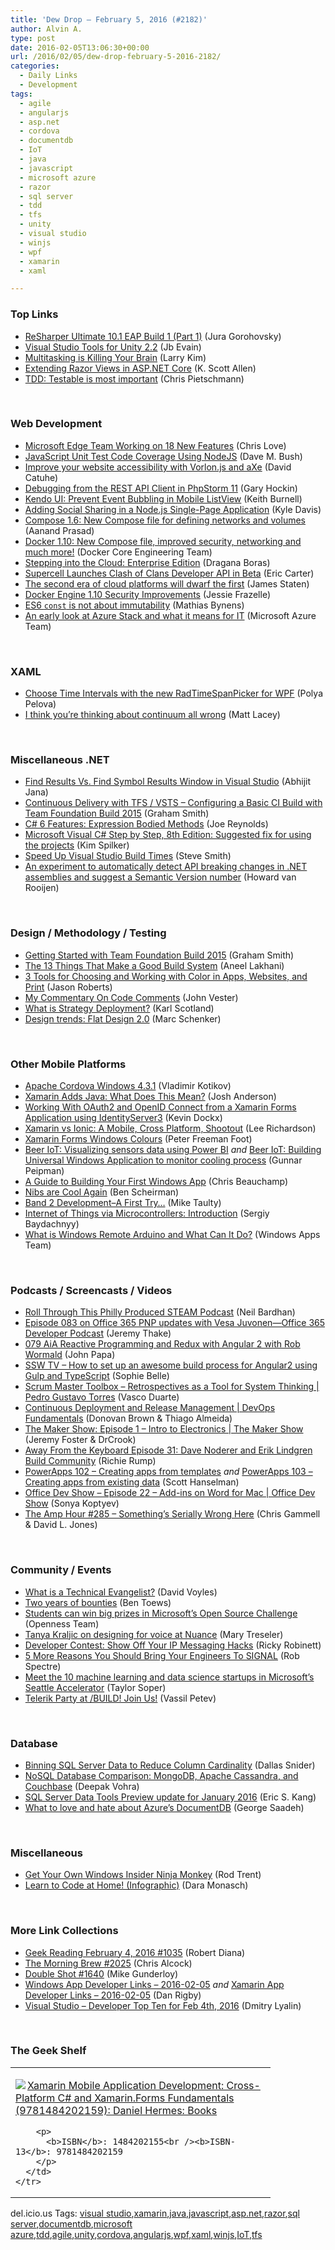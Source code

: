 ```yaml
---
title: 'Dew Drop – February 5, 2016 (#2182)'
author: Alvin A.
type: post
date: 2016-02-05T13:06:30+00:00
url: /2016/02/05/dew-drop-february-5-2016-2182/
categories:
  - Daily Links
  - Development
tags:
  - agile
  - angularjs
  - asp.net
  - cordova
  - documentdb
  - IoT
  - java
  - javascript
  - microsoft azure
  - razor
  - sql server
  - tdd
  - tfs
  - unity
  - visual studio
  - winjs
  - wpf
  - xamarin
  - xaml

---
```

### <a name="top"></a>Top Links

  * <a href="http://blog.jetbrains.com/dotnet/2016/02/04/resharper-ultimate-10-1-eap-build-1-part-1/" target="_blank">ReSharper Ultimate 10.1 EAP Build 1 (Part 1)</a> (Jura Gorohovsky)
  * <a href="https://blogs.msdn.microsoft.com/visualstudio/2016/02/04/visual-studio-tools-for-unity-2-2/" target="_blank">Visual Studio Tools for Unity 2.2</a> (Jb Evain)
  * <a href="https://medium.com/life-tips/multitasking-is-killing-your-brain-79104e62e930#.4hsrgqck1" target="_blank">Multitasking is Killing Your Brain</a> (Larry Kim)
  * <a href="http://odetocode.com/blogs/scott/archive/2016/02/04/extending-razor-views-in-asp-net-core.aspx" target="_blank">Extending Razor Views in ASP.NET Core</a> (K. Scott Allen)
  * <a href="http://feedproxy.google.com/~r/crpietschmann/~3/qx-II2aO07k/post.aspx" target="_blank">TDD: Testable is most important</a> (Chris Pietschmann)

&nbsp;

### <a name="web"></a>Web Development

  * <a href="http://www.love2dev.com/#!article/microsoft-edge-team-working-on-18-new-features" target="_blank">Microsoft Edge Team Working on 18 New Features</a> (Chris Love)
  * <a href="http://blog.dmbcllc.com/javascript-unit-test-code-coverage-using-nodejs/" target="_blank">JavaScript Unit Test Code Coverage Using NodeJS</a> (Dave M. Bush)
  * <a href="https://blogs.msdn.microsoft.com/eternalcoding/2016/02/04/improve-your-website-accessibility-with-vorlon-js-and-axe/" target="_blank">Improve your website accessibility with Vorlon.js and aXe</a> (David Catuhe)
  * <a href="http://blog.jetbrains.com/phpstorm/2016/02/debugging-from-the-rest-api-client-in-phpstorm-11/" target="_blank">Debugging from the REST API Client in PhpStorm 11</a> (Gary Hockin)
  * <a href="http://blog.falafel.com/kendo-ui-prevent-event-bubbling-mobile-listview/" target="_blank">Kendo UI: Prevent Event Bubbling in Mobile ListView</a> (Keith Burnell)
  * <a href="http://code.tutsplus.com/tutorials/adding-social-sharing-in-a-nodejs-single-page-application--cms-25530" target="_blank">Adding Social Sharing in a Node.js Single-Page Application</a> (Kyle Davis)
  * <a href="https://blog.docker.com/2016/02/compose-1-6/" target="_blank">Compose 1.6: New Compose file for defining networks and volumes</a> (Aanand Prasad)
  * <a href="https://blog.docker.com/2016/02/docker-1-10/" target="_blank">Docker 1.10: New Compose file, improved security, networking and much more!</a> (Docker Core Engineering Team)
  * <a href="http://tracking.feedpress.it/link/10810/2510901" target="_blank">Stepping into the Cloud: Enterprise Edition</a> (Dragana Boras)
  * <a href="http://feedproxy.google.com/~r/ProgrammableWeb/~3/18biWGr2WkM/04" target="_blank">Supercell Launches Clash of Clans Developer API in Beta</a> (Eric Carter)
  * <a href="https://azure.microsoft.com/blog/the-second-era-of-cloud-platforms-will-dwarf-the-first/" target="_blank">The second era of cloud platforms will dwarf the first</a> (James Staten)
  * <a href="https://blog.docker.com/2016/02/docker-engine-1-10-security/" target="_blank">Docker Engine 1.10 Security Improvements</a> (Jessie Frazelle)
  * <a href="https://mathiasbynens.be/notes/es6-const" target="_blank">ES6 `const` is not about immutability</a> (Mathias Bynens)
  * <a href="https://azure.microsoft.com/blog/an-early-look-at-azure-stack-and-what-it-means-for-it/" target="_blank">An early look at Azure Stack and what it means for IT</a> (Microsoft Azure Team)

&nbsp;

### <a name="silverlight"></a>XAML

  * <a href="http://tracking.feedpress.it/link/10810/2509248" target="_blank">Choose Time Intervals with the new RadTimeSpanPicker for WPF</a> (Polya Pelova)
  * <a href="http://feedproxy.google.com/~r/MattLacey/~3/foysQT7OJj4/i-think-youre-thinking-about-continuum.html" target="_blank">I think you&#8217;re thinking about continuum all wrong</a> (Matt Lacey)

&nbsp;

### <a name="dotnet"></a>Miscellaneous .NET

  * <a href="http://dailydotnettips.com/2016/02/04/find-results-and-find-symbol-results-window-in-visual-studio/" target="_blank">Find Results Vs. Find Symbol Results Window in Visual Studio</a> (Abhijit Jana)
  * <a href="http://pleasereleaseme.net/continuous-delivery-tfs-vsts-configuring-basic-ci-build-team-foundation-build-2015/" target="_blank">Continuous Delivery with TFS / VSTS – Configuring a Basic CI Build with Team Foundation Build 2015</a> (Graham Smith)
  * <a href="http://www.infocraft.net/c/c-6-features-expression-bodied-methods/?utm_source=rss&utm_medium=rss" target="_blank">C# 6 Features: Expression Bodied Methods</a> (Joe Reynolds)
  * <a href="http://blogs.msdn.com/b/microsoft_press/archive/2016/02/04/microsoft-visual-c-step-by-step-8th-edition-suggested-fix-for-using-the-projects.aspx?WT.mc_id=DX_MVP4025064" target="_blank">Microsoft Visual C# Step by Step, 8th Edition: Suggested fix for using the projects</a> (Kim Spilker)
  * <a href="http://ardalis.com/speed-up-visual-studio-build-times" target="_blank">Speed Up Visual Studio Build Times</a> (Steve Smith)
  * <a href="https://blogs.endjin.com/2016/02/an-experiment-to-automatically-detect-api-breaking-changes-in-dot-net-assemblies-and-suggest-a-semantic-version-number/" target="_blank">An experiment to automatically detect API breaking changes in .NET assemblies and suggest a Semantic Version number</a> (Howard van Rooijen)

&nbsp;

### <a name="design"></a>Design / Methodology / Testing

  * <a href="http://pleasereleaseme.net/getting-started-team-foundation-build-2015/" target="_blank">Getting Started with Team Foundation Build 2015</a> (Graham Smith)
  * <a href="https://dzone.com/articles/the-13-things-that-make-a-good-build-system?utm_medium=feed&utm_source=feedpress.me&utm_campaign=Feed%3A+dzone" target="_blank">The 13 Things That Make a Good Build System</a> (Aneel Lakhani)
  * <a href="http://dontcodetired.com/blog/post/3-Tools-for-Choosing-and-Working-with-Color-in-Apps-Websites-and-Print.aspx" target="_blank">3 Tools for Choosing and Working with Color in Apps, Websites, and Print</a> (Jason Roberts)
  * <a href="https://dzone.com/articles/my-commentary-on-code-comments?utm_medium=feed&utm_source=feedpress.me&utm_campaign=Feed%3A+dzone%2Fagile" target="_blank">My Commentary On Code Comments</a> (John Vester)
  * <a href="http://availagility.co.uk/2016/02/05/what-is-strategy-deployment/" target="_blank">What is Strategy Deployment?</a> (Karl Scotland)
  * <a href="http://www.webdesignerdepot.com/2016/02/design-trends-flat-design-2-0/" target="_blank">Design trends: Flat Design 2.0</a> (Marc Schenker)

&nbsp;

### <a name="mobile"></a>Other Mobile Platforms

  * <a href="https://cordova.apache.org/announcements/2016/02/04/cordova-windows-4.3.1.html" target="_blank">Apache Cordova Windows 4.3.1</a> (Vladimir Kotikov)
  * <a href="https://dzone.com/articles/xamarin-adds-java-what-does-this-mean?utm_medium=feed&utm_source=feedpress.me&utm_campaign=Feed%3A+dzone%2Fmobile" target="_blank">Xamarin Adds Java: What Does This Mean?</a> (Josh Anderson)
  * <a href="https://www.kevindockx.com/working-with-oauth2-and-openid-connect-from-a-xamarin-forms-application-using-identityserver3/" target="_blank">Working With OAuth2 and OpenID Connect from a Xamarin Forms Application using IdentityServer3</a> (Kevin Dockx)
  * <a href="http://www.leerichardson.com/2016/02/xamarin-vs-ionic-mobile-cross-platform.html" target="_blank">Xamarin vs Ionic: A Mobile, Cross Platform, Shootout</a> (Lee Richardson)
  * <a href="http://feedproxy.google.com/~r/PeterFoot/~3/cux8NaAi0zI/" target="_blank">Xamarin Forms Windows Colours</a> (Peter Freeman Foot)
  * <a href="http://feedproxy.google.com/~r/gunnarpeipman/~3/EsDfTTIz-fk/" target="_blank">Beer IoT: Visualizing sensors data using Power BI</a> _and_ <a href="http://feedproxy.google.com/~r/gunnarpeipman/~3/NCS699Eb08I/" target="_blank">Beer IoT: Building Universal Windows Application to monitor cooling process</a> (Gunnar Peipman)
  * <a href="https://dzone.com/articles/a-guide-to-building-your-first-windows-app?utm_medium=feed&utm_source=feedpress.me&utm_campaign=Feed%3A+dzone%2Fwebdev" target="_blank">A Guide to Building Your First Windows App</a> (Chris Beauchamp)
  * <a href="http://feedproxy.google.com/~r/ficklebits/~3/55tFGRFj-g4/" target="_blank">Nibs are Cool Again</a> (Ben Scheirman)
  * <a href="http://feedproxy.google.com/~r/mtaulty/~3/_RKfxrs5Xhg/" target="_blank">Band 2 Development–A First Try…</a> (Mike Taulty)
  * <a href="http://feedproxy.google.com/~r/CanDevs/~3/4wLDdKqwGF4/internet-of-things-via-microcontrollers-introduction.aspx" target="_blank">Internet of Things via Microcontrollers: Introduction</a> (Sergiy Baydachnyy)
  * <a href="https://blogs.windows.com/buildingapps/2016/02/04/what-is-windows-remote-arduino-and-what-can-it-do/?WT.mc_id=DX_MVP4025064" target="_blank">What is Windows Remote Arduino and What Can It Do?</a> (Windows Apps Team)

&nbsp;

### <a name="podcasts"></a>Podcasts / Screencasts / Videos

  * <a href="http://www.geekadelphia.com/2016/02/04/roll-through-this-philly-produced-steam-podcast/" target="_blank">Roll Through This Philly Produced STEAM Podcast</a> (Neil Bardhan)
  * <a href="https://blogs.office.com/2016/02/04/episode-083-on-office-365-pnp-updates-with-vesa-juvonen-office-365-developer-podcast/" target="_blank">Episode 083 on Office 365 PNP updates with Vesa Juvonen—Office 365 Developer Podcast</a> (Jeremy Thake)
  * <a href="https://devchat.tv/adventures-in-angular/079-aia-reactive-programming-and-redux-with-angular-2-with-rob-wormald" target="_blank">079 AiA Reactive Programming and Redux with Angular 2 with Rob Wormald</a> (John Papa)
  * <a href="http://tv.ssw.com/6591/how-to-set-up-an-awesome-build-process-for-angular2-using-gulp-and-typescript" target="_blank">SSW TV &#8211; How to set up an awesome build process for Angular2 using Gulp and TypeScript</a> (Sophie Belle)
  * <a href="http://scrummastertoolbox.libsyn.com/retrospectives-as-a-tool-for-system-thinking-pedro-gustavo-torres" target="_blank">Scrum Master Toolbox &#8211; Retrospectives as a Tool for System Thinking | Pedro Gustavo Torres</a> (Vasco Duarte)
  * <a href="https://channel9.msdn.com/Series/DevOps-Fundamentals/Continuous-Deployment-and-Release-Management?WT.mc_id=DX_MVP4025064" target="_blank">Continuous Deployment and Release Management | DevOps Fundamentals</a> (Donovan Brown & Thiago Almeida)
  * <a href="https://channel9.msdn.com/Shows/themakershow/1?WT.mc_id=DX_MVP4025064" target="_blank">The Maker Show: Episode 1 &#8211; Intro to Electronics | The Maker Show</a> (Jeremy Foster & DrCrook)
  * <a href="http://awayfromthekeyboard.com/2016/02/04/dave-noderer-and-erik-lindgren-build-community/" target="_blank">Away From the Keyboard Episode 31: Dave Noderer and Erik Lindgren Build Community</a> (Richie Rump)
  * <a href="https://channel9.msdn.com/Shows/Azure-Friday/PowerApps-102-Creating-apps-from-templates?WT.mc_id=DX_MVP4025064" target="_blank">PowerApps 102 &#8211; Creating apps from templates</a> _and_ <a href="https://channel9.msdn.com/Shows/Azure-Friday/PowerApps-103-Creating-apps-from-existing-data?WT.mc_id=DX_MVP4025064" target="_blank">PowerApps 103 &#8211; Creating apps from existing data</a> (Scott Hanselman)
  * <a href="https://channel9.msdn.com/Shows/Office-Dev-Show/Office-Dev-Show-Episode-22-Add-ins-on-Word-for-Mac?WT.mc_id=DX_MVP4025064" target="_blank">Office Dev Show &#8211; Episode 22 &#8211; Add-ins on Word for Mac | Office Dev Show</a> (Sonya Koptyev)
  * <a href="http://feedproxy.google.com/~r/TheAmpHour/~3/-ZVAYzR515s/" target="_blank">The Amp Hour #285 – Something’s Serially Wrong Here</a> (Chris Gammell & David L. Jones)

&nbsp;

### <a name="events"></a>Community / Events

  * <a href="http://www.davevoyles.com/what-is-a-technical-evangelist/" target="_blank">What is a Technical Evangelist?</a> (David Voyles)
  * <a href="https://github.com/blog/2099-two-years-of-bounties" target="_blank">Two years of bounties</a> (Ben Toews)
  * <a href="http://openness.microsoft.com/blog/2016/02/04/students-can-win-big-prizes-in-microsofts-open-source-challenge/" target="_blank">Students can win big prizes in Microsoft’s Open Source Challenge</a> (Openness Team)
  * <a href="http://feedproxy.google.com/~r/oreilly/news/~3/wTKb26hzZ40/tanya-kraljic-on-designing-for-voice-at-nuance.html" target="_blank">Tanya Kraljic on designing for voice at Nuance</a> (Mary Treseler)
  * <a href="http://twilioinc.wpengine.com/2016/02/developer-contest-show-off-your-ip-messaging-hacks.html" target="_blank">Developer Contest: Show Off Your IP Messaging Hacks</a> (Ricky Robinett)
  * <a href="http://twilioinc.wpengine.com/2016/02/5-more-reasons-you-should-bring-your-engineers-to-signal.html" target="_blank">5 More Reasons You Should Bring Your Engineers To SIGNAL</a> (Rob Spectre)
  * <a href="http://feedproxy.google.com/~r/geekwire/~3/c49rkyJWC8o/" target="_blank">Meet the 10 machine learning and data science startups in Microsoft’s Seattle Accelerator</a> (Taylor Soper)
  * <a href="http://tracking.feedpress.it/link/10810/2515148" target="_blank">Telerik Party at /BUILD! Join Us!</a> (Vassil Petev)

&nbsp;

### <a name="sql"></a>Database

  * <a href="http://feedproxy.google.com/~r/MSSQLTips-LatestSqlServerTips/~3/XW5WCmv-H1k/tip.asp" target="_blank">Binning SQL Server Data to Reduce Column Cardinality</a> (Dallas Snider)
  * <a href="http://www.developer.com/db/nosql-database-comparison-mongodb-apache-cassandra-and-couchbase.html" target="_blank">NoSQL Database Comparison: MongoDB, Apache Cassandra, and Couchbase</a> (Deepak Vohra)
  * <a href="http://feedproxy.google.com/~r/ssdtblog/~3/j5mi4curZiQ/" target="_blank">SQL Server Data Tools Preview update for January 2016</a> (Eric S. Kang)
  * <a href="http://blog.falafel.com/4-what-to-love-and-hate-about-azures-documentdb/" target="_blank">What to love and hate about Azure’s DocumentDB</a> (George Saadeh)

&nbsp;

### <a name="misc"></a>Miscellaneous

  * <a href="http://winsupersite.com/windows/get-your-own-windows-insider-ninja-monkey" target="_blank">Get Your Own Windows Insider Ninja Monkey</a> (Rod Trent)
  * <a href="http://www.infragistics.com/community/blogs/d-coding/archive/2016/02/04/learn-to-code-at-home-infographic.aspx" target="_blank">Learn to Code at Home! (Infographic)</a> (Dara Monasch)

&nbsp;

### <a name="links"></a>More Link Collections

  * <a href="http://feeds.regulargeek.com/~r/RegularGeek/~3/lVpTYIHHxdE/" target="_blank">Geek Reading February 4, 2016 #1035</a> (Robert Diana)
  * <a href="http://feedproxy.google.com/~r/ReflectivePerspective/~3/tyQw-nlTUwo/" target="_blank">The Morning Brew #2025</a> (Chris Alcock)
  * <a href="http://afreshcup.com/home/2016/2/5/double-shot-1640.html" target="_blank">Double Shot #1640</a> (Mike Gunderloy)
  * <a href="http://windowsappdev.com/2016/02/windows-app-developer-links-2016-02-05/" target="_blank">Windows App Developer Links &#8211; 2016-02-05</a> _and_ <a href="http://allaboutxamarin.com/2016/02/xamarin-app-developer-links-2016-02-05/" target="_blank">Xamarin App Developer Links &#8211; 2016-02-05</a> (Dan Rigby)
  * <a href="http://www.lyalin.com/2016/02/04/visual-studio-developer-top-ten-for-feb-4th-2016/" target="_blank">Visual Studio – Developer Top Ten for Feb 4th, 2016</a> (Dmitry Lyalin)

&nbsp;

### <a name="shelf"></a>The Geek Shelf

<div id="scid:7dc1bd33-94bd-46fd-a20b-0131235bcd47:e3c59483-bb68-495d-a6ac-fa2814047011" class="wlWriterEditableSmartContent" style="float: none; padding-bottom: 0px; padding-top: 0px; padding-left: 0px; margin: 0px; display: inline; padding-right: 0px">
  <table cellspacing="0" cellpadding="2" width="400" border="0" unselectable="on">
    <tr>
      <td valign="top" width="400">
        <p>
          <a title="Xamarin Mobile Application Development: Cross-Platform C# and Xamarin.Forms Fundamentals (9781484202159): Daniel Hermes: Books" href="http://www.amazon.com/exec/obidos/ASIN/1484202155/amavin-20"><img data-recalc-dims="1" decoding="async" src="https://i0.wp.com/images.amazon.com/images/P/1484202155.01.MZZZZZZZ.jpg?w=660" border="0" align="left" style="float:left" />Xamarin Mobile Application Development: Cross-Platform C# and Xamarin.Forms Fundamentals (9781484202159): Daniel Hermes: Books</a>
        </p>
        
        <p>
          <b>ISBN</b>: 1484202155<br /><b>ISBN-13</b>: 9781484202159
        </p>
      </td>
    </tr>
  </table>
</div>

<div id="scid:0767317B-992E-4b12-91E0-4F059A8CECA8:672c4acd-66ec-47ef-bd4f-4dc41ee8b7d5" class="wlWriterEditableSmartContent" style="float: none; padding-bottom: 0px; padding-top: 0px; padding-left: 0px; margin: 0px; display: inline; padding-right: 0px">
  del.icio.us Tags: <a href="http://del.icio.us/popular/visual+studio" rel="tag">visual studio</a>,<a href="http://del.icio.us/popular/xamarin" rel="tag">xamarin</a>,<a href="http://del.icio.us/popular/java" rel="tag">java</a>,<a href="http://del.icio.us/popular/javascript" rel="tag">javascript</a>,<a href="http://del.icio.us/popular/asp.net" rel="tag">asp.net</a>,<a href="http://del.icio.us/popular/razor" rel="tag">razor</a>,<a href="http://del.icio.us/popular/sql+server" rel="tag">sql server</a>,<a href="http://del.icio.us/popular/documentdb" rel="tag">documentdb</a>,<a href="http://del.icio.us/popular/microsoft+azure" rel="tag">microsoft azure</a>,<a href="http://del.icio.us/popular/tdd" rel="tag">tdd</a>,<a href="http://del.icio.us/popular/agile" rel="tag">agile</a>,<a href="http://del.icio.us/popular/unity" rel="tag">unity</a>,<a href="http://del.icio.us/popular/cordova" rel="tag">cordova</a>,<a href="http://del.icio.us/popular/angularjs" rel="tag">angularjs</a>,<a href="http://del.icio.us/popular/wpf" rel="tag">wpf</a>,<a href="http://del.icio.us/popular/xaml" rel="tag">xaml</a>,<a href="http://del.icio.us/popular/winjs" rel="tag">winjs</a>,<a href="http://del.icio.us/popular/IoT" rel="tag">IoT</a>,<a href="http://del.icio.us/popular/tfs" rel="tag">tfs</a>
</div>
